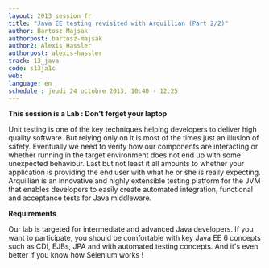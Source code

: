 ```yaml
---
layout: 2013_session_fr
title: "Java EE testing revisited with Arquillian (Part 2/2)"
author: Bartosz Majsak
authorpost: bartosz-majsak
author2: Alexis Hassler
authorpost: alexis-hassler
track: 13_java
code: s13ja1c
web: 
language: en
schedule : jeudi 24 octobre 2013, 10:40 - 12:25
---
```


**This session is a Lab : Don't forget your laptop**

Unit testing is one of the key techniques helping developers to deliver high quality software. But relying only on it is most of the times just an illusion of safety. Eventually we need to verify how our components are interacting or whether running in the target environment does not end up with some unexpected behaviour. Last but not least it all amounts to whether your application is providing the end user with what he or she is really expecting. Arquillian is an innovative and highly extensible testing platform for the JVM that enables developers to easily create automated integration, functional and acceptance tests for Java middleware.

**Requirements**

Our lab is targeted for intermediate and advanced Java developers. If you want to participate, you should be comfortable with key Java EE 6 concepts such as CDI, EJBs, JPA and with automated testing concepts.
And it's even better if you know how Selenium works !


